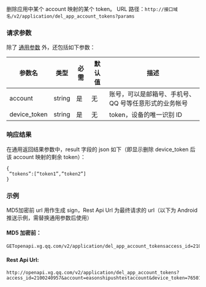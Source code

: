 删除应用中某个 account 映射的某个 token。
URL 路径：`http://接口域名/v2/application/del_app_account_tokens?params`

### 请求参数
除了 [通用参数](http://tce.fsphere.cn/document/product/548/14705) 外，还包括如下参数：

|参数名	|类型	|必需|	默认值|	描述|
|-|-|-|-|-|
|account	|string|	是|	无|	账号，可以是邮箱号、手机号、QQ 号等任意形式的业务帐号|
|device_token	|string	|是|	无|	token，设备的唯一识别 ID|
### 响应结果
在通用返回结果参数中，result 字段的 json 如下（即显示删除 device_token 后该 account 映射的剩余 token）：
```
{
 “tokens”:[“token1”,”token2”]
}
```

### 示例
MD5加密前 url 用作生成 sign，Rest Api Url 为最终请求的 url（以下为 Android 推送示例，需替换通用参数后使用）
#### MD5 加密前：
```
GETopenapi.xg.qq.com/v2/application/del_app_account_tokensaccess_id=2100240957account=easonshipushtestaccountdevice_token=76501cd0277cdcef4d8499784a819d4772e0fddetimestamp=1502361905f255184d160bad51b88c31627bbd9530
```
#### Rest Api Url:

```
http://openapi.xg.qq.com/v2/application/del_app_account_tokens?access_id=2100240957&account=easonshipushtestaccount&device_token=76501cd0277cdcef4d8499784a819d4772e0fdde&timestamp=1502361905&sign=c8c86feab7a1d8b1a3064c733a76079a
```